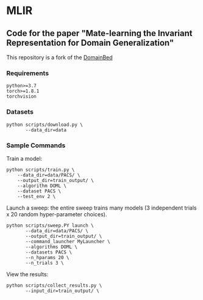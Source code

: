 # MLIR
## Code for the paper "Mate-learning the Invariant Representation for Domain Generalization"

This repository is a fork of the [DomainBed](https://github.com/facebookresearch/DomainBed)

### Requirements
```
python>=3.7 
torch>=1.8.1
torchvision
```
### Datasets
```
python scripts/download.py \
       --data_dir=data
```

### Sample Commands
Train a model:
```
python scripts/train.py \
    --data_dir=data/PACS/ \
    --output_dir=train_output/ \
    --algorithm DOML \
    --dataset PACS \
    --test_env 2 \
```

Launch a sweep: 
the entire sweep trains many models (3 independent trials x 20 random hyper-parameter choices).
```
python scripts/sweep.PY launch \
       --data_dir=data/PACS/ \
       --output_dir=train_output/ \
       --command_launcher MyLauncher \
       --algorithms DOML \
       --datasets PACS \
       --n_hparams 20 \
       --n_trials 3 \
```

View the results:
```
python scripts/collect_results.py \
       --input_dir=train_output/ \
```

